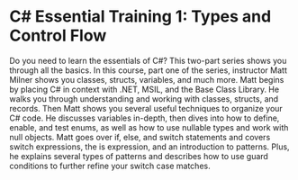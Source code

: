 # C# Essential Training 1: Types and Control Flow

Do you need to learn the essentials of C#? This two-part series shows you through all the basics. In this course, part one of the series, instructor Matt Milner shows you classes, structs, variables, and much more. Matt begins by placing C# in context with .NET, MSIL, and the Base Class Library. He walks you through understanding and working with classes, structs, and records. Then Matt shows you several useful techniques to organize your C# code. He discusses variables in-depth, then dives into how to define, enable, and test enums, as well as how to use nullable types and work with null objects. Matt goes over if, else, and switch statements and covers switch expressions, the is expression, and an introduction to patterns. Plus, he explains several types of patterns and describes how to use guard conditions to further refine your switch case matches.